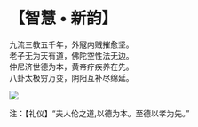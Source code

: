 # 【智慧 • 新韵】

九流三教五千年，外冦内贼摧愈坚。    
老子无为天有道，佛陀空性法无边。    
仲尼济世德为本，黄帝疗疾养在先。    
八卦太极穷万变，阴阳互补尽绵延。

![](18.jpg)

注：【礼仪】“夫人伦之道,以德为本。至德以孝为先。”